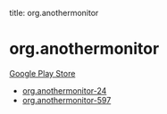 title: org.anothermonitor
# org.anothermonitor


[Google Play Store](https://play.google.com/store/apps/details?id=org.anothermonitor)


* [org.anothermonitor-24](./org.anothermonitor-24/)
* [org.anothermonitor-597](./org.anothermonitor-597/)